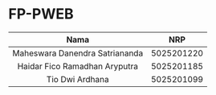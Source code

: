 # FP-PWEB

| Nama                             | NRP        |
|:--------------------------------:|:----------:|
| Maheswara Danendra Satriananda   | 5025201220 |
| Haidar Fico Ramadhan Aryputra    | 5025201185 |
| Tio Dwi Ardhana                  | 5025201099 |
